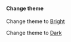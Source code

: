 #### Change theme

Change theme to [Bright](http://www.student.bth.se/~baaa19/dbwebb-kurser/design/me/proj/htdocs/om?style=bright)

Change theme to [Dark](http://www.student.bth.se/~baaa19/dbwebb-kurser/design/me/proj/htdocs/om?style=dark)